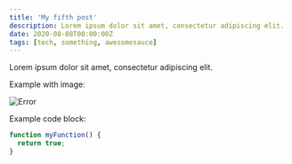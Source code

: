 ```yaml
---
title: 'My fifth post'
description: Lorem ipsum dolor sit amet, consectetur adipiscing elit.
date: 2020-08-08T00:00:00Z
tags: [tech, something, awesomesauce]
---
```


Lorem ipsum dolor sit amet, consectetur adipiscing elit.

Example with image:

![Error](/assets/images/posts/error.png)

Example code block:

```js
function myFunction() {
  return true;
}
```
